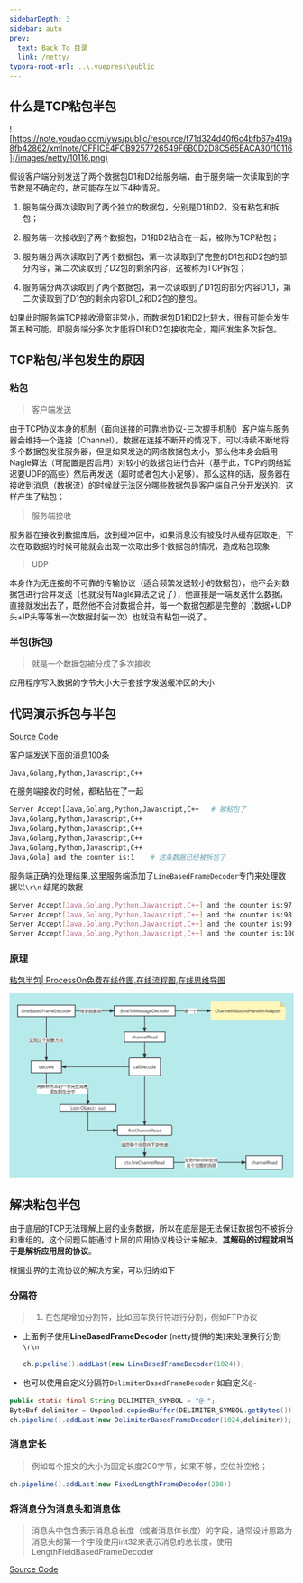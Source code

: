```yaml
---
sidebarDepth: 3
sidebar: auto
prev:
  text: Back To 目录
  link: /netty/
typora-root-url: ..\.vuepress\public
---
```




## **什么是TCP粘包半包**

![https://note.youdao.com/yws/public/resource/f71d324d40f6c4bfb67e419a8fb42862/xmlnote/OFFICE4FCB9257726549F6B0D2D8C565EACA30/10116](/images/netty/10116.png)

假设客户端分别发送了两个数据包D1和D2给服务端，由于服务端一次读取到的字节数是不确定的，故可能存在以下4种情况。

1. 服务端分两次读取到了两个独立的数据包，分别是D1和D2，没有粘包和拆包；

2. 服务端一次接收到了两个数据包，D1和D2粘合在一起，被称为TCP粘包；

3. 服务端分两次读取到了两个数据包，第一次读取到了完整的D1包和D2包的部分内容，第二次读取到了D2包的剩余内容，这被称为TCP拆包；

4. 服务端分两次读取到了两个数据包，第一次读取到了D1包的部分内容D1_1，第二次读取到了D1包的剩余内容D1_2和D2包的整包。

如果此时服务端TCP接收滑窗非常小，而数据包D1和D2比较大，很有可能会发生第五种可能，即服务端分多次才能将D1和D2包接收完全，期间发生多次拆包。



## **TCP粘包/半包发生的原因**

### 粘包

> 客户端发送

由于TCP协议本身的机制（面向连接的可靠地协议-三次握手机制）客户端与服务器会维持一个连接（Channel），数据在连接不断开的情况下，可以持续不断地将多个数据包发往服务器，但是如果发送的网络数据包太小，那么他本身会启用Nagle算法（可配置是否启用）对较小的数据包进行合并（基于此，TCP的网络延迟要UDP的高些）然后再发送（超时或者包大小足够）。那么这样的话，服务器在接收到消息（数据流）的时候就无法区分哪些数据包是客户端自己分开发送的，这样产生了粘包；

> 服务端接收

服务器在接收到数据库后，放到缓冲区中，如果消息没有被及时从缓存区取走，下次在取数据的时候可能就会出现一次取出多个数据包的情况，造成粘包现象



> UDP

本身作为无连接的不可靠的传输协议（适合频繁发送较小的数据包），他不会对数据包进行合并发送（也就没有Nagle算法之说了），他直接是一端发送什么数据，直接就发出去了，既然他不会对数据合并，每一个数据包都是完整的（数据+UDP头+IP头等等发一次数据封装一次）也就没有粘包一说了。



### 半包(拆包)

> 就是一个数据包被分成了多次接收

应用程序写入数据的字节大小大于套接字发送缓冲区的大小



## 代码演示拆包与半包

[Source Code](https://github.com/Q10Viking/learncode/tree/main/Netty/niebao/niebao/src/main/java/org/hzz/demo)

客户端发送下面的消息100条

```sh
Java,Golang,Python,Javascript,C++
```

在服务端接收的时候，都粘贴在了一起

```sh
Server Accept[Java,Golang,Python,Javascript,C++   # 被粘包了
Java,Golang,Python,Javascript,C++
Java,Golang,Python,Javascript,C++
Java,Golang,Python,Javascript,C++
Java,Golang,Python,Javascript,C++
Java,Gola] and the counter is:1    # 这条数据已经被拆包了
```

服务端正确的处理结果,这里服务端添加了`LineBasedFrameDecoder`专门来处理数据以`\r\n` 结尾的数据

```sh
Server Accept[Java,Golang,Python,Javascript,C++] and the counter is:97
Server Accept[Java,Golang,Python,Javascript,C++] and the counter is:98
Server Accept[Java,Golang,Python,Javascript,C++] and the counter is:99
Server Accept[Java,Golang,Python,Javascript,C++] and the counter is:100
```



### 原理

[粘包半包| ProcessOn免费在线作图,在线流程图,在线思维导图](https://www.processon.com/view/link/6438f08196a2d95a1006f242)

<common-progresson-snippet src="https://www.processon.com/view/link/6438f08196a2d95a1006f242"/>

![粘包半包](/images/netty/粘包半包.png)



## **解决粘包半包**

由于底层的TCP无法理解上层的业务数据，所以在底层是无法保证数据包不被拆分和重组的，这个问题只能通过上层的应用协议栈设计来解决。**其解码的过程就相当于是解析应用层的协议**。



根据业界的主流协议的解决方案，可以归纳如下



### 分隔符

> 1. 在包尾增加分割符，比如回车换行符进行分割，例如FTP协议

- 上面例子使用**LineBasedFrameDecoder** (netty提供的类)来处理换行分割`\r\n`

  ```java
  ch.pipeline().addLast(new LineBasedFrameDecoder(1024));
  ```

- 也可以使用自定义分隔符`DelimiterBasedFrameDecoder` 如自定义`@~`

```java
public static final String DELIMITER_SYMBOL = "@~";
ByteBuf delimiter = Unpooled.copiedBuffer(DELIMITER_SYMBOL.getBytes());
ch.pipeline().addLast(new DelimiterBasedFrameDecoder(1024,delimiter));
```



### 消息定长

> 例如每个报文的大小为固定长度200字节，如果不够，空位补空格；

```java
ch.pipeline().addLast(new FixedLengthFrameDecoder(200))
```



### 将消息分为消息头和消息体

> 消息头中包含表示消息总长度（或者消息体长度）的字段，通常设计思路为消息头的第一个字段使用int32来表示消息的总长度，使用LengthFieldBasedFrameDecoder

[Source Code](https://github.com/Q10Viking/learncode/tree/main/Netty/HelloWorld/src/main/java/org/hzz/msgpack)
